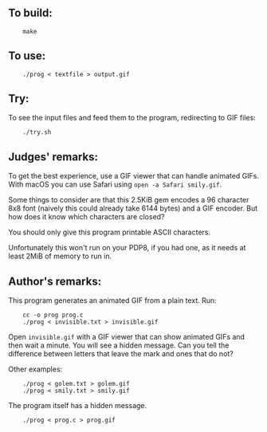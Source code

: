 ## To build:

```<!---sh-->
    make
```


## To use:

```<!---sh-->
    ./prog < textfile > output.gif
```


## Try:

To see the input files and feed them to the program, redirecting to GIF files:

```<!---sh-->
    ./try.sh
```


## Judges' remarks:

To get the best experience, use a GIF viewer that can handle animated GIFs.
With macOS you can use Safari using `open -a Safari smily.gif`.

Some things to consider are that this 2.5KiB gem encodes a 96 character 8x8
font (naively this could already take 6144 bytes) and a GIF encoder.  But
how does it know which characters are closed?

You should only give this program printable ASCII characters.

Unfortunately this won't run on your PDP8, if you had one, as it needs at
least 2MiB of memory to run in.


## Author's remarks:

This program generates an animated GIF from a plain text.  Run:

```<!---sh-->
    cc -o prog prog.c
    ./prog < invisible.txt > invisible.gif
```

Open `invisible.gif` with a GIF viewer that can show animated GIFs and then wait
a minute.  You will see a hidden message.  Can you tell the difference between
letters that leave the mark and ones that do not?

Other examples:

```<!---sh-->
    ./prog < golem.txt > golem.gif
    ./prog < smily.txt > smily.gif
```

The program itself has a hidden message.

```<!---sh-->
    ./prog < prog.c > prog.gif
```

<!--

    Copyright © 1984-2024 by Landon Curt Noll. All Rights Reserved.

    You are free to share and adapt this file under the terms of this license:

	Creative Commons Attribution-ShareAlike 4.0 International (CC BY-SA 4.0)

    For more information, see:

	https://creativecommons.org/licenses/by-sa/4.0/

-->
